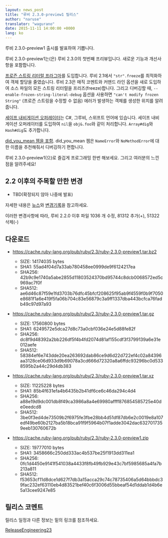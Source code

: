 ```yaml
---
layout: news_post
title: "루비 2.3.0-preview1 릴리스"
author: "naruse"
translator: "wagurano"
date: 2015-11-11 14:00:00 +0000
lang: ko
---
```


루비 2.3.0-preview1 출시를 발표하여 기쁩니다.

루비 2.3.0-preview1는(은) 루비 2.3.0의 첫번째 프리뷰입니다.
새로운 기능과 개선사항을 포함합니다.

[프로즌 스트링 리터럴
프라그마](https://bugs.ruby-lang.org/issues/11473)를 도입합니다.
루비 2.1에서 `"str".freeze`를 최적화하여 객체 할당을 줄였습니다.
루비 2.3은 매직 코멘트와 커맨드 라인 옵션을 새로 도입하여
소스 파일의 모든 스트링 리터럴을 프리즈(freeze)합니다.
그리고 디버깅할 때, `--enable-frozen-string-literal-debug` 옵션을 사용하면
`"can't modify frozen String"` (프로즌 스트링을 수정할 수 없음) 에러가 발생하는
객체를 생성한 위치를 알려줍니다.

[세이프 내비게이션 오퍼레이터](https://bugs.ruby-lang.org/issues/11537)는
C#, 그루비, 스위프트 언어에 있습니다.
세이프 내비게이션 오퍼레이터를 도입하여 `nil`을 `obj&.foo`와 같이 처리합니다. `Array#dig`와 `Hash#dig`도 추가합니다.

[did_you_mean 젬을
포함](https://bugs.ruby-lang.org/issues/11252). did_you_mean 젬은
`NameError`와 `NoMethodError`에 대한 이름을 추천해줘서
디버깅하기 편합니다.

루비 2.3.0-preview1(으)로 즐겁게 프로그래밍 한번 해보세요. 그리고 여러분의 느낀 점을 알려주세요!

## 2.2 이후의 주목할 만한 변경

* TBD(확정되지 않아 나중에 발표)

자세한 내용은 [뉴스](https://github.com/ruby/ruby/blob/v2_3_0_preview1/NEWS)와
[변경기록](https://github.com/ruby/ruby/blob/v2_3_0_preview1/ChangeLog)을
참고하세요.

이러한 변경사항에 따라, 루비 2.2.0 이후 파일 1036 개 수정, 81312 추가(+), 51322
삭제(-)

## 다운로드

* <https://cache.ruby-lang.org/pub/ruby/2.3/ruby-2.3.0-preview1.tar.bz2>

  * SIZE:   14174035 bytes
  * SHA1:   55ad4f04d7a33ab780458ee0999de9f6124217ea
  * SHA256: 42b9c9e1740a5abe2855d11803524370bd95744c8dcb0068572ed5c969ac7f0f
  * SHA512: ae6d46c87f59e1fd3703b76dfc45bfcf208625f95ab9f4559f0b9f7050e8681f1a6e419f5fa06b704c83e56879c3a9ff1337dba443bcfca76fadb49c97d97a93

* <https://cache.ruby-lang.org/pub/ruby/2.3/ruby-2.3.0-preview1.tar.gz>

  * SIZE:   17560800 bytes
  * SHA1:   6249572e5dca27d8c73a0cbf036e24e5d88fe82f
  * SHA256: dc8f9d48392a2bb226df5f4b4fd2074d81af155cdf3f3799139a6e31e012aefe
  * SHA512: 58384ef6e743dde20ea263692dab86ce9d6d22d722ef4c02a84396aa3128ce06d933d9b69078a3cd666d72320a8a6ffdc93296bc0d5338595b2a44c29d4db383

* <https://cache.ruby-lang.org/pub/ruby/2.3/ruby-2.3.0-preview1.tar.xz>

  * SIZE:   11225228 bytes
  * SHA1:   85b4f631efa4b6435b2b41df6ce6c46da294c4d4
  * SHA256: a88e19d9dc001db8f49ca3986a8a4e69980affff876854585725e40de0eedcd8
  * SHA512: 3be0f3ed4de73509b2f6975fe3fbe28bb4d51df87db6e2c0019e8a107edf49be60b2127ba5b18bca91f9f5964b07f1adde3042dac6327017359eeb130760672b

* <https://cache.ruby-lang.org/pub/ruby/2.3/ruby-2.3.0-preview1.zip>

  * SIZE:   19777010 bytes
  * SHA1:   3458666c250dd333ac4b537be25f1913dd311ea1
  * SHA256: 0fc1d4450e9141f541038a4433f8fb49fb929e43c7bf5985685a4fa7b213a811
  * SHA512: f53653cf11d8dce1d627f7db3a15acca29c74c78735406a5d64bbbdc39fac232ef63110eb4d83521bef40c6f3006d55bbeaf54d1ddab1d4b6e5a13cee9247e85

## 릴리스 코멘트

릴리스 일정과 다른 정보는 밑의 링크를 참조하세요.

[ReleaseEngineering23](https://bugs.ruby-lang.org/projects/ruby-master/wiki/ReleaseEngineering23)
